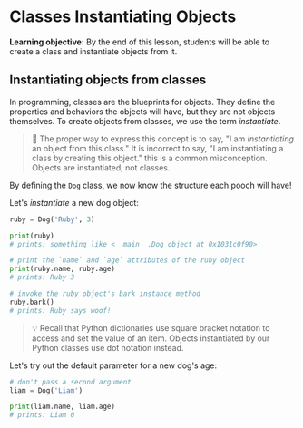 <h1>
  <span class="headline">Classes</span>
  <span class="subhead">Instantiating Objects</span>
</h1>

**Learning objective:** By the end of this lesson, students will be able to create a class and instantiate objects from it.

## Instantiating objects from classes

In programming, classes are the blueprints for objects. They define the properties and behaviors the objects will have, but they are not objects themselves. To create objects from classes, we use the term *instantiate*.

> 🧠 The proper way to express this concept is to say, "I am *instantiating* an object from this class." It is incorrect to say, "I am instantiating a class by creating this object." this is a common misconception. Objects are instantiated, not classes.

By defining the `Dog` class, we now know the structure each pooch will have!

Let's *instantiate* a new dog object:

```python
ruby = Dog('Ruby', 3)

print(ruby)
# prints: something like <__main__.Dog object at 0x1031c0f90>

# print the `name` and `age` attributes of the ruby object
print(ruby.name, ruby.age)
# prints: Ruby 3

# invoke the ruby object's bark instance method
ruby.bark()
# prints: Ruby says woof!
```

> 💡 Recall that Python dictionaries use square bracket notation to access and set the value of an item. Objects instantiated by our Python classes use dot notation instead.

Let's try out the default parameter for a new dog's age:

```python
# don't pass a second argument
liam = Dog('Liam')

print(liam.name, liam.age)
# prints: Liam 0
```
